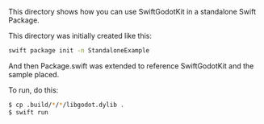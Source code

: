 This directory shows how you can use SwiftGodotKit in a standalone Swift Package.

This directory was initially created like this:

```bash
swift package init -n StandaloneExample
```

And then Package.swift was extended to reference SwiftGodotKit and the sample placed.

To run, do this:

```bash
$ cp .build/*/*/libgodot.dylib .
$ swift run
```


